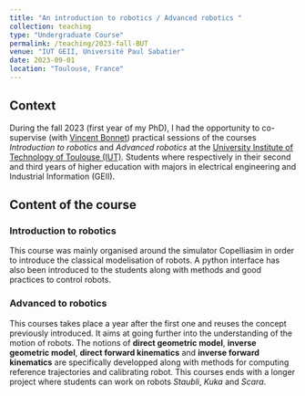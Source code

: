 ```yaml
---
title: "An introduction to robotics / Advanced robotics "
collection: teaching
type: "Undergraduate Course"
permalink: /teaching/2023-fall-BUT
venue: "IUT GEII, Université Paul Sabatier"
date: 2023-09-01
location: "Toulouse, France"
---
```

## Context
During the fall 2023 (first year of my PhD), I had the opportunity to co-supervise (with [Vincent Bonnet](https://www.linkedin.com/in/vincent-david-bonnet/?originalSubdomain=fr)) practical sessions of the courses *Introduction to robotics* and *Advanced robotics* at the [University Institute of Technology of Toulouse (IUT)](https://iut.univ-tlse3.fr/genie-electrique-informatique-industrielle). Students where respectively in their second and third years of higher education with majors in electrical engineering and Industrial Information (GEII).

## Content of the course 
### Introduction to robotics
This course was mainly organised around the simulator Copelliasim in order to introduce the classical modelisation of robots. A python interface has also been introduced to the students along with methods and good practices to control robots.

### Advanced to robotics
This courses takes place a year after the first one and reuses the concept previously introduced. It aims at going further into the understanding of the motion of robots. The notions of **direct geometric model**, **inverse geometric model**, **direct forward kinematics** and **inverse forward kinematics** are specifically developped along with methods for computing reference trajectories and calibrating robot.
This courses ends with a longer project where students can work on robots *Staubli*, *Kuka* and *Scara*.